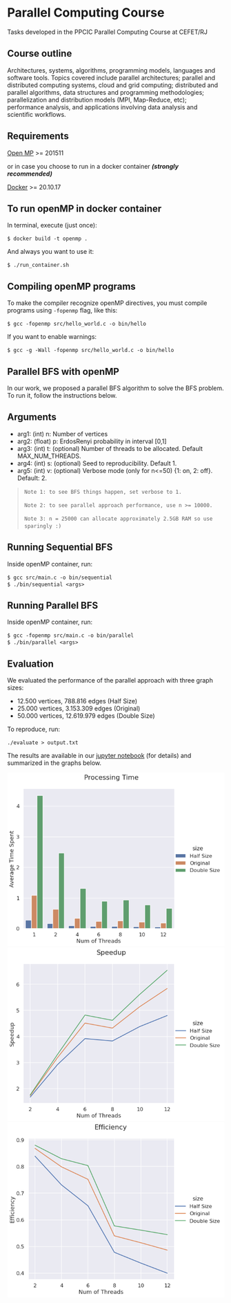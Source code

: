 # Parallel Computing Course
Tasks developed in the PPCIC Parallel Computing Course at CEFET/RJ

## Course outline
Architectures, systems, algorithms, programming models, languages and software tools. Topics covered include parallel architectures; parallel and distributed computing systems, cloud and grid computing; distributed and parallel algorithms, data structures and programming methodologies; parallelization and distribution models (MPI, Map-Reduce, etc); performance analysis, and applications involving data analysis and scientific workflows.

## Requirements
[Open MP](https://www.openmp.org/) >= 201511

or in case you choose to run in a docker container ***(strongly recommended)***

[Docker](https://www.docker.com/) >= 20.10.17

## To run openMP in docker container
In terminal, execute (just once):
```shell
$ docker build -t openmp .
```
And always you want to use it:
```shell
$ ./run_container.sh
```
## Compiling openMP programs
To make the compiler recognize openMP directives, you must compile programs using `-fopenmp` flag, like this:
```shell
$ gcc -fopenmp src/hello_world.c -o bin/hello
```
If you want to enable warnings:
```shell
$ gcc -g -Wall -fopenmp src/hello_world.c -o bin/hello
```

## Parallel BFS with openMP
In our work, we proposed a parallel BFS algorithm to solve the BFS problem. To run it, follow the instructions below.

## Arguments
* arg1: (int) n: Number of vertices
* arg2: (float) p: ErdosRenyi probability in interval [0,1]
* arg3: (int) t: (optional) Number of threads to be allocated. Default MAX_NUM_THREADS.
* arg4: (int) s: (optional) Seed to reproducibility. Default 1.
* arg5: (int) v: (optional) Verbose mode (only for n<=50) {1: on, 2: off}. Default: 2.
> `Note 1: to see BFS things happen, set verbose to 1.`
> 
> `Note 2: to see parallel approach performance, use n >= 10000.`
> 
> `Note 3: n = 25000 can allocate approximately 2.5GB RAM so use sparingly :)`

## Running Sequential BFS
Inside openMP container, run:
```shell
$ gcc src/main.c -o bin/sequential
$ ./bin/sequential <args>
```

## Running Parallel BFS
Inside openMP container, run:
```shell
$ gcc -fopenmp src/main.c -o bin/parallel
$ ./bin/parallel <args>
```

## Evaluation
We evaluated the performance of the parallel approach with three graph sizes: 
* 12.500 vertices, 788.816 edges (Half Size)
* 25.000 vertices, 3.153.309 edges (Original)
* 50.000 vertices, 12.619.979 edges (Double Size)

To reproduce, run:
```shell
./evaluate > output.txt
```
The results are available in our [jupyter notebook](src/analysis.ipynb) (for details) and summarized in the graphs below.

![times](plots/times.png)
![speedup](plots/speedup.png)
![efficiency](plots/efficiency.png)
